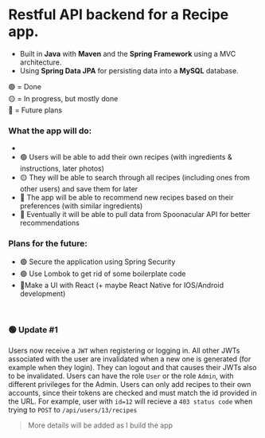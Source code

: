 # Restful API backend for a Recipe app.

* Built in **Java** with **Maven** and the **Spring Framework** using a MVC architecture.
* Using **Spring Data JPA** for persisting data into a **MySQL** database.

:green_circle: = Done
<br>
:yellow_circle: = In progress, but mostly done
<br>
:large_blue_circle: = Future plans
<br>


### What the app will do:
- 
- :green_circle: Users will be able to add their own recipes (with ingredients & instructions, later photos)
- :yellow_circle: They will be able to search through all recipes (including ones from other users) and save them for later
- :large_blue_circle: The app will be able to recommend new recipes based on their preferences (with similar ingredients)
- :large_blue_circle: Eventually it will be able to pull data from Spoonacular API for better recommendations


### Plans for the future: 
  * :green_circle: Secure the application using Spring Security 
  * :green_circle: Use Lombok to get rid of some boilerplate code
  * :large_blue_circle:Make a UI with React (+ maybe React Native for IOS/Android development)
<br>

### :green_circle: Update #1
Users now receive a `JWT` when registering or logging in. All other JWTs associated with the user are invalidated when a new one is generated (for example when they login). They can logout and that causes their JWTs also to be invalidated.
Users can have the role `User` or the role `Admin`, with different privileges for the Admin.
Users can only add recipes to their own accounts, since their tokens are checked and must match the id provided in the URL. For example, user with `id=12` will recieve a `403 status code` when trying to `POST` to `/api/users/13/recipes`

>More details will be added as I build the app

